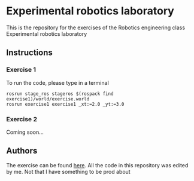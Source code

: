 # Experimental robotics laboratory
This is the repository for the exercises of the Robotics engineering class Experimental robotics laboratory

## Instructions

### Exercise 1
To run the code, please type in a terminal
```
rosrun stage_ros stageros $(rospack find exercise1)/world/exercise.world
rosrun exercise1 exercise1 _xt:=2.0 _yt:=3.0
```

### Exercise 2
Coming soon...

## Authors
The exercise can be found [here](https://github.com/CarmineD8/exp-lab-exercises). All the code in this repository was edited by me. Not that I have something to be prod about
